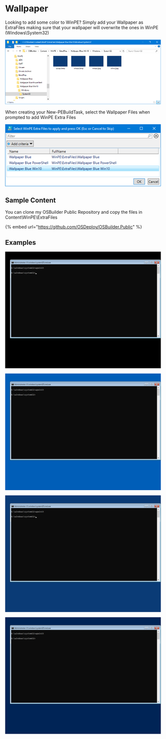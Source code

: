 # Wallpaper

Looking to add some color to WinPE?  Simply add your Wallpaper as ExtraFiles making sure that your wallpaper will overwrite the ones in WinPE \(Windows\System32\)

![](../../../.gitbook/assets/2018-10-17_15-53-31.png)

When creating your New-PEBuildTask, select the Wallpaper Files when prompted to add WinPE Extra Files

![](../../../.gitbook/assets/2018-10-17_15-51-56.png)

## Sample Content

You can clone my OSBuilder Public Repository and copy the files in Content\WinPE\ExtraFiles

{% embed url="https://github.com/OSDeploy/OSBuilder.Public" %}

## Examples

![Default Emptiness](../../../.gitbook/assets/2018-10-16_2-45-14.png)

![Wallpaper Blue](../../../.gitbook/assets/2018-10-17_15-35-56.png)

![Wallpaper Blue Win10](../../../.gitbook/assets/2018-10-17_15-36-03.png)

![Wallpaper Blue PowerShell](../../../.gitbook/assets/2018-10-17_15-40-06.png)

